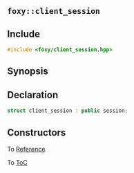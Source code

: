 ## `foxy::client_session`

## Include

```c++
#include <foxy/client_session.hpp>
```

## Synopsis

## Declaration

```c++
struct client_session : public session;
```

## Constructors

To [Reference](../reference.md#Reference)

To [ToC](../index.md#Table-of-Contents)
